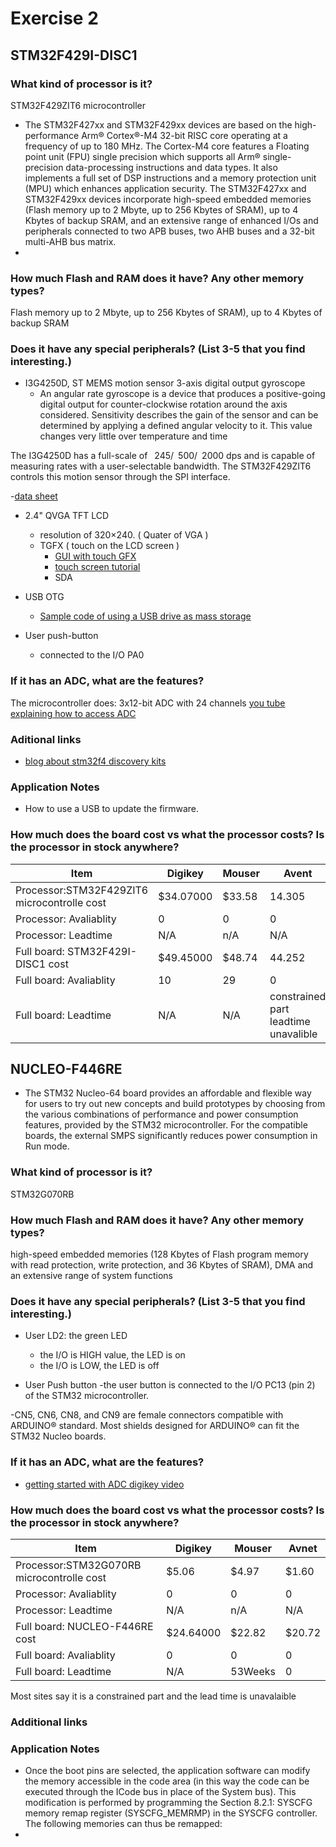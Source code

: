 # Exercise 2
## STM32F429I-DISC1
### What kind of processor is it?

STM32F429ZIT6 microcontroller

- The STM32F427xx and STM32F429xx devices are based on the high-performance Arm® Cortex®-M4 32-bit RISC core operating at a frequency of up to 180 MHz. The Cortex-M4 core features a Floating point unit (FPU) single precision which supports all Arm® single-precision data-processing instructions and data types. It also implements a full set of DSP instructions and a memory protection unit (MPU) which enhances application security. The STM32F427xx and STM32F429xx devices incorporate high-speed embedded memories (Flash memory up to 2 Mbyte, up to 256 Kbytes of SRAM), up to 4 Kbytes of backup SRAM, and an extensive range of enhanced I/Os and peripherals connected to two APB buses, two AHB buses and a 32-bit multi-AHB bus matrix.
- 
### How much Flash and RAM does it have? Any other memory types?

Flash memory up to 2 Mbyte, up to 256 Kbytes of SRAM), up to 4 Kbytes of backup SRAM

### Does it have any special peripherals? (List 3-5 that you find interesting.)

- I3G4250D, ST MEMS motion sensor 3-axis digital output gyroscope
   - An angular rate gyroscope is a device that produces a positive-going digital output for
counter-clockwise rotation around the axis considered. Sensitivity describes the gain of the
sensor and can be determined by applying a defined angular velocity to it. This value
changes very little over temperature and time 

The I3G4250D has a full-scale of  245/ 500/ 2000 dps and is capable of measuring rates with a user-selectable bandwidth.
The STM32F429ZIT6 controls this motion sensor through the SPI interface.

   -[data sheet](https://www.st.com/resource/en/datasheet/i3g4250d.pdf)
     
- 2.4" QVGA TFT LCD
   - resolution of 320×240. ( Quater of VGA ) 
   - TGFX ( touch on the LCD screen ) 
       - [GUI with touch GFX]( https://www.youtube.com/watch?v=Zy0bTHvviiE)
       - [touch screen tutorial](http://www.st.com/web/en/catalog/tools/PF259429)
       - SDA

- USB OTG
   - [Sample code of using a USB drive as mass storage](https://community.st.com/0D50X00009XkZmmSAF)

- User push-button
   - connected to the I/O PA0


### If it has an ADC, what are the features?
The microcontroller does: 3x12-bit ADC with 24 channels
[ you tube explaining how to access ADC ]( https://www.youtube.com/watch?v=TH4Iruu-DBQ)

### Aditional links

- [blog about stm32f4 discovery kits ](https://stm32f4-discovery.net/category/stm32f429-discovery/)

### Application Notes
   - How to use a USB to update the firmware.

### How much does the board cost vs what the processor costs? Is the processor in stock anywhere? 

|     Item      |   Digikey     |   Mouser      |   Avent    |
| ------------- | ------------- | ------------- | ------------- | 
| Processor:STM32F429ZIT6 microcontrolle cost | $34.07000| 	$33.58  |14.305  | 
| Processor: Avaliablity | 0 | 0 | 0 |
| Processor: Leadtime | N/A  | n/A | N/A | 
| Full board: STM32F429I-DISC1 cost | $49.45000  | $48.74  | 44.252  | 
| Full board: Avaliablity | 10  | 29 | 0 |
| Full board: Leadtime | N/A  | N/A | constrained part leadtime unavalible  | 


## NUCLEO-F446RE
- The STM32 Nucleo-64 board provides an affordable and flexible way for users
to try out new concepts and build prototypes by choosing from the various
combinations of performance and power consumption features, provided by the
STM32 microcontroller. For the compatible boards, the external SMPS significantly
reduces power consumption in Run mode.

### What kind of processor is it?
STM32G070RB

### How much Flash and RAM does it have? Any other memory types?

high-speed embedded memories (128 Kbytes of Flash program memory with read protection, write protection, and 36 Kbytes of SRAM), DMA and an extensive range of system functions

### Does it have any special peripherals? (List 3-5 that you find interesting.)
- User LD2: the green LED 
   - the I/O is HIGH value, the LED is on
   - the I/O is LOW, the LED is off

- User Push button 
   -the user button is connected to the I/O PC13 (pin 2) of the STM32
microcontroller.

-CN5, CN6, CN8, and CN9 are female connectors compatible with ARDUINO® standard.
Most shields designed for ARDUINO® can fit the STM32 Nucleo boards.


### If it has an ADC, what are the features?

- [getting started with ADC digikey video](https://www.digikey.co.nz/en/maker/projects/getting-started-with-stm32-working-with-adc-and-dma/f5009db3a3ed4370acaf545a3370c30c)

### How much does the board cost vs what the processor costs? Is the processor in stock anywhere? 


|     Item      |   Digikey     |   Mouser      |  Avnet    | 
| ------------- | ------------- | ------------- | ------------- | 
| Processor:STM32G070RB microcontrolle cost | $5.06 | 	$4.97  |$1.60 | 
| Processor: Avaliablity | 0 | 0 | 0 |
| Processor: Leadtime | N/A  | n/A | N/A | 
| Full board: NUCLEO-F446RE cost | $24.64000  |$22.82  |$20.72  | 
| Full board: Avaliablity | 0  | 0  | 0 | 
| Full board: Leadtime |N/A | 53Weeks  | 0 | 

Most  sites say it is a constrained part and the lead time is unavalaible

### Additional links

### Application Notes
- Once the boot pins are selected, the application software can modify the memory
accessible in the code area (in this way the code can be executed through the ICode bus in
place of the System bus). This modification is performed by programming the Section 8.2.1:
SYSCFG memory remap register (SYSCFG_MEMRMP) in the SYSCFG controller.
The following memories can thus be remapped:
- 
